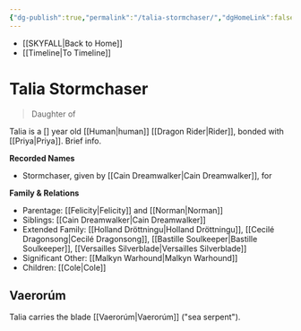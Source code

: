 ```yaml
---
{"dg-publish":true,"permalink":"/talia-stormchaser/","dgHomeLink":false,"dgPassFrontmatter":false}
---
```


- [[SKYFALL|Back to Home]]
- [[Timeline|To Timeline]]

# Talia Stormchaser
>Daughter of

Talia is a [] year old [[Human|human]] [[Dragon Rider|Rider]], bonded with [[Priya|Priya]]. Brief info.

**Recorded Names**
- Stormchaser, given by [[Cain Dreamwalker|Cain Dreamwalker]], for 

**Family & Relations**
- Parentage: [[Felicity|Felicity]] and [[Norman|Norman]]
- Siblings: [[Cain Dreamwalker|Cain Dreamwalker]]
- Extended Family: [[Holland Dröttningu|Holland Dröttningu]], [[Cecilé Dragonsong|Cecilé Dragonsong]], [[Bastille Soulkeeper|Bastille Soulkeeper]], [[Versailles Silverblade|Versailles Silverblade]]
- Significant Other: [[Malkyn Warhound|Malkyn Warhound]]
- Children: [[Cole|Cole]] 

## Vaerorúm
Talia carries the blade [[Vaerorúm|Vaerorúm]] ("sea serpent"). 